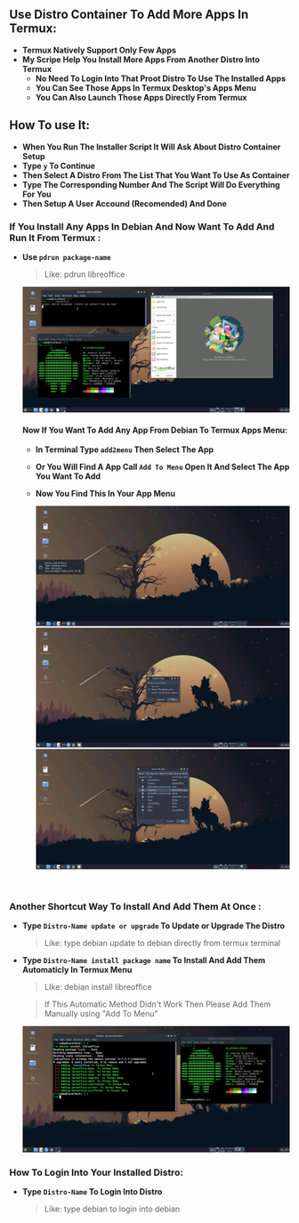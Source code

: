 ## Use Distro Container To Add More Apps In Termux:

- <b>Termux Natively Support Only Few Apps</b>
- <b>My Scripe Help You Install More Apps From Another Distro Into Termux</b>
  - <b>No Need To Login Into That Proot Distro To Use The Installed Apps</b>
  - <b>You Can See Those Apps In Termux Desktop's Apps Menu</b>
  - <b>You Can Also Launch Those Apps Directly From Termux</b>

## How To use It:

- <b>When You Run The Installer Script It Will Ask About Distro Container Setup</b>
- <b>Type `y` To Continue</b>
- <b>Then Select A Distro From The List That You Want To Use As Container</b>
- <b>Type The Corresponding Number And The Script Will Do Everything For You</b>
- <b>Then Setup A User Accound (Recomended) And Done</b>

### If You Install Any Apps In Debian And Now Want To Add And Run It From Termux :
- <b>Use `pdrun package-name`</b>

    >Like: pdrun libreoffice

    <center><img src="images/apps/container-pdrun-libreoffice.png"></center>

    #### Now If You Want To Add Any App From Debian To Termux Apps Menu:
  - <b>In Terminal Type `add2menu` Then Select The App</b>

  - <b>Or You Will Find A App Call `Add To Menu` Open It And Select The App You Want To Add</b>

  - <b>Now You Find This In Your App Menu</b>

    <center><img src="images/add2menu-icon.png"></center>
    <center><img src="images/add2menu-option.png"></center>
    <center><img src="images/add2menu-main-window.png"></center>

<br>

### Another Shortcut Way To Install And Add Them At Once :

- <b>Type `Distro-Name update or upgrade` To Update or Upgrade The Distro</b>

    >Like: type debian update to debian directly from termux terminal

- <b>Type `Distro-Name install package name` To Install And Add Them Automaticly In Termux Menu</b>
   > LIke: debian install libreoffice

   > If This Automatic Method Didn't Work Then Please Add Them Manually using "Add To Menu"
   <center><img src="images/apps/container-install-libreoffice.png"></center>

### How To Login Into Your Installed Distro:

- <b>Type `Distro-Name` To Login Into Distro</b>

    >Like: type debian to login into debian

